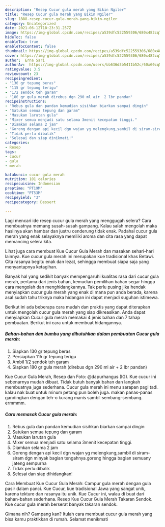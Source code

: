 ```yaml
---
description: "Resep Cucur gula merah yang Bikin Ngiler"
title: "Resep Cucur gula merah yang Bikin Ngiler"
slug: 1888-resep-cucur-gula-merah-yang-bikin-ngiler
category: Uncategorized
date: 2021-06-12T18:23:31.257Z
image: https://img-global.cpcdn.com/recipes/a539dfc522559306/680x482cq70/cucur-gula-merah-foto-resep-utama.jpg
hideToc: false
enableToc: true
enableTocContent: false
thumbnail: https://img-global.cpcdn.com/recipes/a539dfc522559306/680x482cq70/cucur-gula-merah-foto-resep-utama.jpg
cover: https://img-global.cpcdn.com/recipes/a539dfc522559306/680x482cq70/cucur-gula-merah-foto-resep-utama.jpg
author:  Erna Sari
authorAv:  https://img-global.cpcdn.com/users/bb636d3b5411b52c/60x60cq50/avatar.jpg
ratingvalue: 3.5
reviewcount: 23
recipeingredient:
- "130 gr tepung beras"
- "115 gr tepung terigu"
- "1/2 sendok teh garam"
- "180 gr gula merah direbus dgn 290 ml air  2 lbr pandan"
recipeinstructions:
- "Rebus gula dan pandan kemudian sisihkan biarkan sampai dingin"
- "Satukan semua tepung dan garam"
- "Masukan larutan gula"
- "Mixer semua menjadi satu selama 3menit kecepatan tinggi."
- "Diamkan selama 2 jam"
- "Goreng dengan api kecil dgn wajan yg melengkung,sambil di siram-siram dgn minyak bagian tengahnya.goreng hingga bagian semuany jateng sempurna"
- "Tidak perlu dibalik"
- "Selesai dan siap dinikmati!"
categories:
- Resep
tags:
- cucur
- gula
- merah

katakunci: cucur gula merah 
nutrition: 101 calories
recipecuisine: Indonesian
preptime: "PT19M"
cooktime: "PT53M"
recipeyield: "3"
recipecategory: Dessert

---
```



Lagi mencari ide resep cucur gula merah yang menggugah selera? Cara membuatnya memang susah-susah gampang. Kalau salah mengolah maka hasilnya akan hambar dan justru cenderung tidak enak. Padahal cucur gula merah yang enak selayaknya memiliki aroma dan cita rasa yang dapat memancing selera kita.


Lihat juga cara membuat Kue Cucur Gula Merah dan masakan sehari-hari lainnya. Kue cucur gula merah ini merupakan kue tradisional khas Betawi. Cita rasanya begitu enak dan lezat, sehingga membuat siapa saja yang menyantapnya ketagihan.

Banyak hal yang sedikit banyak mempengaruhi kualitas rasa dari cucur gula merah, pertama dari jenis bahan, kemudian pemilihan bahan segar hingga cara mengolah dan menghidangkannya. Tak perlu pusing jika hendak menyiapkan cucur gula merah yang enak di mana pun anda berada, karena asal sudah tahu triknya maka hidangan ini dapat menjadi suguhan istimewa.


Berikut ini ada beberapa cara mudah dan praktis yang dapat diterapkan untuk mengolah cucur gula merah yang siap dikreasikan. Anda dapat menyiapkan Cucur gula merah memakai 4 jenis bahan dan 7 tahap pembuatan. Berikut ini cara untuk membuat hidangannya.

<!--inarticleads1-->

##### Bahan-bahan dan bumbu yang dibutuhkan dalam pembuatan Cucur gula merah:

1. Siapkan 130 gr tepung beras
1. Persiapkan 115 gr tepung terigu
1. Ambil 1/2 sendok teh garam
1. Siapkan 180 gr gula merah (direbus dgn 290 ml air + 2 lbr pandan)


Kue Cucur Gula Merah, Resep dan Foto: @dapurhangus (IG). Kue cucur ini sebenarnya mudah dibuat. Tidak butuh banyak bahan dan langkah membuatnya juga sederhana. Cucur gula merah ini menu sarapan pagi tadi. kalau nak buat untuk minum petang pun boleh juga. makan panas-panas gandingkan dengan teh-o kurang manis sambil sembang-sembang. ermmmm. 

<!--inarticleads2-->

##### Cara memasak Cucur gula merah:

1. Rebus gula dan pandan kemudian sisihkan biarkan sampai dingin
1. Satukan semua tepung dan garam
1. Masukan larutan gula
1. Mixer semua menjadi satu selama 3menit kecepatan tinggi.
1. Diamkan selama 2 jam
1. Goreng dengan api kecil dgn wajan yg melengkung,sambil di siram-siram dgn minyak bagian tengahnya.goreng hingga bagian semuany jateng sempurna
1. Tidak perlu dibalik
1. Selesai dan siap dihidangkan!

Cara Membuat Kue Cucur Gula Merah: Campur gula merah dengan gula pasir dalam panci. Kue Cucur, kue tradisional Jawa yang sangat unik, karena tekture dan rasanya itu unik. Kue Cucur ini, walau di buat dari bahan-bahan sederhana. Resep Kue Cucur Gula Merah Takaran Sendok. Kue cucur gula merah berserat banyak takaran sendok. 

Gimana nih? Gampang kan? Itulah cara membuat cucur gula merah yang bisa kamu praktikkan di rumah. Selamat menikmati
